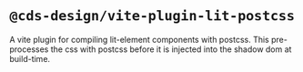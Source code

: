 # `@cds-design/vite-plugin-lit-postcss`

A vite plugin for compiling lit-element components with postcss. 
This pre-processes the css with postcss before it is injected into the shadow dom at build-time.
